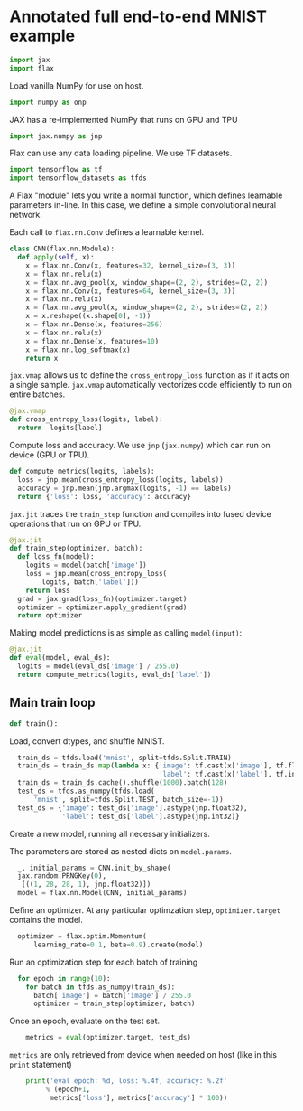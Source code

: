 # Annotated full end-to-end MNIST example

```py
import jax
import flax
```

Load vanilla NumPy for use on host.

```py
import numpy as onp
```

JAX has a re-implemented NumPy that runs on GPU and TPU

```py
import jax.numpy as jnp
```

Flax can use any data loading pipeline. We use TF datasets.

```py
import tensorflow as tf
import tensorflow_datasets as tfds
```

A Flax "module" lets you write a normal function, which
defines learnable parameters in-line. In this case,
we define a simple convolutional neural network.

Each call to `flax.nn.Conv` defines a learnable kernel.

```py
class CNN(flax.nn.Module):
  def apply(self, x):
    x = flax.nn.Conv(x, features=32, kernel_size=(3, 3))
    x = flax.nn.relu(x)
    x = flax.nn.avg_pool(x, window_shape=(2, 2), strides=(2, 2))
    x = flax.nn.Conv(x, features=64, kernel_size=(3, 3))
    x = flax.nn.relu(x)
    x = flax.nn.avg_pool(x, window_shape=(2, 2), strides=(2, 2))
    x = x.reshape((x.shape[0], -1))
    x = flax.nn.Dense(x, features=256)
    x = flax.nn.relu(x)
    x = flax.nn.Dense(x, features=10)
    x = flax.nn.log_softmax(x)
    return x
```

`jax.vmap` allows us to define the `cross_entropy_loss`
function as if it acts on a single sample. `jax.vmap`
automatically vectorizes code efficiently to run on entire
batches.

```py
@jax.vmap
def cross_entropy_loss(logits, label):
  return -logits[label]
```

Compute loss and accuracy. We use `jnp` (`jax.numpy`) which can run on
device (GPU or TPU).

```py
def compute_metrics(logits, labels):
  loss = jnp.mean(cross_entropy_loss(logits, labels))
  accuracy = jnp.mean(jnp.argmax(logits, -1) == labels)
  return {'loss': loss, 'accuracy': accuracy}
```

`jax.jit` traces the `train_step` function and compiles into fused device
operations that run on GPU or TPU.

```py
@jax.jit
def train_step(optimizer, batch):
  def loss_fn(model):
    logits = model(batch['image'])
    loss = jnp.mean(cross_entropy_loss(
        logits, batch['label']))
    return loss
  grad = jax.grad(loss_fn)(optimizer.target)
  optimizer = optimizer.apply_gradient(grad)
  return optimizer
```

Making model predictions is as simple as calling `model(input)`:

```py
@jax.jit
def eval(model, eval_ds):
  logits = model(eval_ds['image'] / 255.0)
  return compute_metrics(logits, eval_ds['label'])
```

## Main train loop

```py
def train():
```

Load, convert dtypes, and shuffle MNIST.

```py
  train_ds = tfds.load('mnist', split=tfds.Split.TRAIN)
  train_ds = train_ds.map(lambda x: {'image': tf.cast(x['image'], tf.float32),
                                     'label': tf.cast(x['label'], tf.int32)})
  train_ds = train_ds.cache().shuffle(1000).batch(128)
  test_ds = tfds.as_numpy(tfds.load(
      'mnist', split=tfds.Split.TEST, batch_size=-1))
  test_ds = {'image': test_ds['image'].astype(jnp.float32),
             'label': test_ds['label'].astype(jnp.int32)}
```

Create a new model, running all necessary initializers.

The parameters are stored as nested dicts on `model.params`.

```py
  _, initial_params = CNN.init_by_shape(
  jax.random.PRNGKey(0),
   [((1, 28, 28, 1), jnp.float32)])
  model = flax.nn.Model(CNN, initial_params)
```

Define an optimizer. At any particular optimzation step,
`optimizer.target` contains the model.

```py
  optimizer = flax.optim.Momentum(
      learning_rate=0.1, beta=0.9).create(model)
```

Run an optimization step for each batch of training

```py
  for epoch in range(10):
    for batch in tfds.as_numpy(train_ds):
      batch['image'] = batch['image'] / 255.0
      optimizer = train_step(optimizer, batch)
```

Once an epoch, evaluate on the test set.

```py
    metrics = eval(optimizer.target, test_ds)
```

`metrics` are only retrieved from device when needed on host
(like in this `print` statement)

```py
    print('eval epoch: %d, loss: %.4f, accuracy: %.2f'
         % (epoch+1,
          metrics['loss'], metrics['accuracy'] * 100))
```

